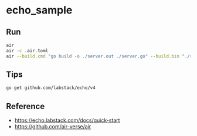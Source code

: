 # echo_sample

## Run

```bash
air
air -c .air.toml
air --build.cmd "go build -o ./server.out ./server.go" --build.bin "./server.out"
```

## Tips

```bash
go get github.com/labstack/echo/v4
```

## Reference

- https://echo.labstack.com/docs/quick-start
- https://github.com/air-verse/air
